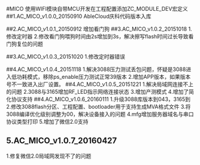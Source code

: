 #MICO
使用WIFI模块自带MCU开发在工程配置添加ZC_MODULE_DEV宏定义
##1.AC_MICO_v1.0.0_20150910
AbleCloud庆科代码版本入库

##2.AC_MICO_v1.0.1_20150912
 增加看门狗
##3.AC_MICO_v1.0.2_20151018
1.修改定时器
2.修改看门狗喂狗时间由2s增加到3s，解决擦写flash时间过长导致看门狗复位的问题

##3.AC_MICO_v1.0.3_20151020
1.修改定时器错误

##4.AC_MICO_v1.0.4_20151118
1.解决3088压力测试丢包问题，怀疑是3088进入低功耗模式，移除ps_enable压力测试正常39版本
2.增加APP版本，如果版本号不一致进入出厂设置。
##4.AC_MICO_v1.0.5_20151221
1.解决局域网连接不上的问题
2.3088与3165增加RF_LED指示网络连接状态
3.增加产测模式
4.增加了简化协议支持
##4.AC_MICO_v1.0.6_20160111
1.升级3088库版本到043，3165到
2.修改3088flash分区、工程配置、bootloader用于支持生成MVA格式文件
3.将3088编译优化级别调整为00，解决设备接入的问题
4.mfg增加服务器域名与串口协议类型打印
5.增加了微信2.0支持

## 5.AC_MICO_v1.0.7_20160427

1.修复微信2.0局域网发现不了的问题


